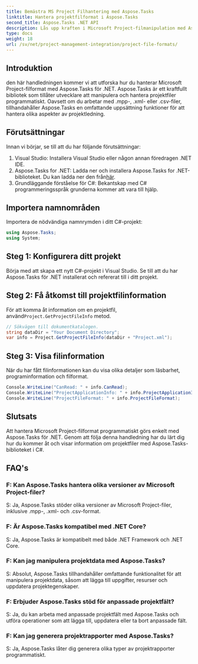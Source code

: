 ```yaml
---
title: Bemästra MS Project Filhantering med Aspose.Tasks
linktitle: Hantera projektfilformat i Aspose.Tasks
second_title: Aspose.Tasks .NET API
description: Lås upp kraften i Microsoft Project-filmanipulation med Aspose.Tasks för .NET. Dyk ner i sömlös integration och hantering.
type: docs
weight: 18
url: /sv/net/project-management-integration/project-file-formats/
---
```

## Introduktion
den här handledningen kommer vi att utforska hur du hanterar Microsoft Project-filformat med Aspose.Tasks för .NET. Aspose.Tasks är ett kraftfullt bibliotek som tillåter utvecklare att manipulera och hantera projektfiler programmatiskt. Oavsett om du arbetar med .mpp-, .xml- eller .csv-filer, tillhandahåller Aspose.Tasks en omfattande uppsättning funktioner för att hantera olika aspekter av projektledning.
## Förutsättningar
Innan vi börjar, se till att du har följande förutsättningar:
1. Visual Studio: Installera Visual Studio eller någon annan föredragen .NET IDE.
2.  Aspose.Tasks for .NET: Ladda ner och installera Aspose.Tasks for .NET-biblioteket. Du kan ladda ner den från[här](https://releases.aspose.com/tasks/net/).
3. Grundläggande förståelse för C#: Bekantskap med C# programmeringsspråk grunderna kommer att vara till hjälp.

## Importera namnområden
Importera de nödvändiga namnrymden i ditt C#-projekt:
```csharp
using Aspose.Tasks;
using System;

```
## Steg 1: Konfigurera ditt projekt
Börja med att skapa ett nytt C#-projekt i Visual Studio. Se till att du har Aspose.Tasks för .NET installerat och refererat till i ditt projekt.
## Steg 2: Få åtkomst till projektfilinformation
 För att komma åt information om en projektfil, använd`Project.GetProjectFileInfo` metod.
```csharp
// Sökvägen till dokumentkatalogen.
string dataDir = "Your Document Directory";
var info = Project.GetProjectFileInfo(dataDir + "Project.xml");
```
## Steg 3: Visa filinformation
När du har fått filinformationen kan du visa olika detaljer som läsbarhet, programinformation och filformat.
```csharp
Console.WriteLine("CanRead: " + info.CanRead);
Console.WriteLine("ProjectApplicationInfo: " + info.ProjectApplicationInfo);
Console.WriteLine("ProjectFileFormat: " + info.ProjectFileFormat);
```

## Slutsats
Att hantera Microsoft Project-filformat programmatiskt görs enkelt med Aspose.Tasks för .NET. Genom att följa denna handledning har du lärt dig hur du kommer åt och visar information om projektfiler med Aspose.Tasks-biblioteket i C#.
## FAQ's
### F: Kan Aspose.Tasks hantera olika versioner av Microsoft Project-filer?
S: Ja, Aspose.Tasks stöder olika versioner av Microsoft Project-filer, inklusive .mpp-, .xml- och .csv-format.
### F: Är Aspose.Tasks kompatibel med .NET Core?
S: Ja, Aspose.Tasks är kompatibelt med både .NET Framework och .NET Core.
### F: Kan jag manipulera projektdata med Aspose.Tasks?
S: Absolut, Aspose.Tasks tillhandahåller omfattande funktionalitet för att manipulera projektdata, såsom att lägga till uppgifter, resurser och uppdatera projektegenskaper.
### F: Erbjuder Aspose.Tasks stöd för anpassade projektfält?
S: Ja, du kan arbeta med anpassade projektfält med Aspose.Tasks och utföra operationer som att lägga till, uppdatera eller ta bort anpassade fält.
### F: Kan jag generera projektrapporter med Aspose.Tasks?
S: Ja, Aspose.Tasks låter dig generera olika typer av projektrapporter programmatiskt.